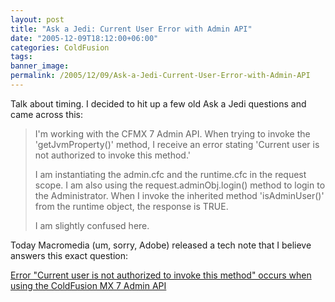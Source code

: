 ```yaml
---
layout: post
title: "Ask a Jedi: Current User Error with Admin API"
date: "2005-12-09T18:12:00+06:00"
categories: ColdFusion 
tags: 
banner_image: 
permalink: /2005/12/09/Ask-a-Jedi-Current-User-Error-with-Admin-API
---
```


Talk about timing. I decided to hit up a few old Ask a Jedi questions and came across this:

<blockquote>
I'm working with the CFMX 7 Admin API.  When trying to invoke the 'getJvmProperty()' method, I receive an error stating 'Current user is not authorized to invoke this method.'

I am instantiating the admin.cfc and the runtime.cfc in the request scope.   I am also using the request.adminObj.login() method to login to the Administrator.  When I invoke the inherited method 'isAdminUser()' from the runtime object, the response is TRUE.

I am slightly confused here.
</blockquote>

Today Macromedia (um, sorry, Adobe) released a tech note that I believe answers this exact question:

<a href="http://www.macromedia.com/cfusion/knowledgebase/index.cfm?id=b46c5e8c&pss=rss_coldfusion_b46c5e8c"> Error "Current user is not authorized to invoke this method" occurs when using the ColdFusion MX 7 Admin API</a>